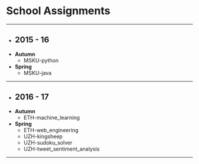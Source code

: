 # School Assignments





***
-  ## 2015 - 16
- **Autumn**
    - MSKU-python
- **Spring**
    - MSKU-java
***
-  ## 2016 - 17
- **Autumn**
    - ETH-machine_learning
- **Spring**
    - ETH-web_engineering
    - UZH-kingsheep
    - UZH-sudoku_solver
    - UZH-tweet_sentiment_analysis
 ***


